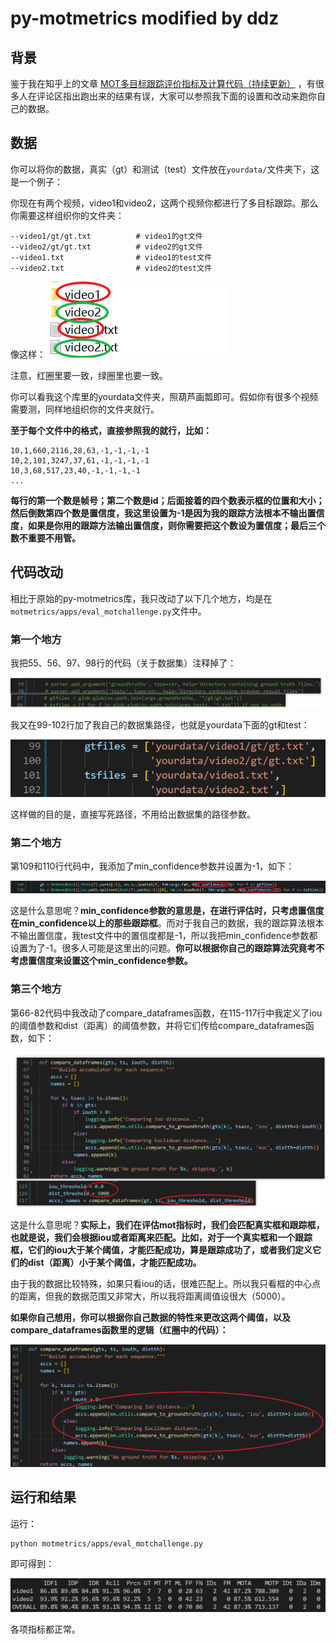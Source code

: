 # py-motmetrics modified by ddz

## 背景

鉴于我在知乎上的文章
[MOT多目标跟踪评价指标及计算代码（持续更新）](https://zhuanlan.zhihu.com/p/405983694)
，有很多人在评论区指出跑出来的结果有误，大家可以参照我下面的设置和改动来跑你自己的数据。

## 数据

你可以将你的数据，真实（gt）和测试（test）文件放在`yourdata/`文件夹下，这是一个例子：

你现在有两个视频，video1和video2，这两个视频你都进行了多目标跟踪。那么你需要这样组织你的文件夹：
```
--video1/gt/gt.txt          # video1的gt文件
--video2/gt/gt.txt          # video2的gt文件
--video1.txt                # video1的test文件
--video2.txt                # video2的test文件
```
像这样：
![img](imgs/1.png)

注意，红圈里要一致，绿圈里也要一致。

你可以看我这个库里的yourdata文件夹，照葫芦画瓢即可。假如你有很多个视频需要测，同样地组织你的文件夹就行。

**至于每个文件中的格式，直接参照我的就行，比如：**
```
10,1,660,2116,28,63,-1,-1,-1,-1
10,2,101,3247,37,61,-1,-1,-1,-1
10,3,68,517,23,40,-1,-1,-1,-1
...
```
**每行的第一个数是帧号；第二个数是id；后面接着的四个数表示框的位置和大小；然后倒数第四个数是置信度，我这里设置为-1是因为我的跟踪方法根本不输出置信度，如果是你用的跟踪方法输出置信度，则你需要把这个数设为置信度；最后三个数不重要不用管。**
## 代码改动

相比于原始的py-motmetrics库，我只改动了以下几个地方，均是在`motmetrics/apps/eval_motchallenge.py`文件中。

### 第一个地方
我把55、56、97、98行的代码（关于数据集）注释掉了：

![img](imgs/21.png)

我又在99-102行加了我自己的数据集路径，也就是yourdata下面的gt和test：

![img](imgs/22.png)

这样做的目的是，直接写死路径，不用给出数据集的路径参数。

### 第二个地方
第109和110行代码中，我添加了min_confidence参数并设置为-1，如下：

![img](imgs/23.png)

这是什么意思呢？**min_confidence参数的意思是，在进行评估时，只考虑置信度在min_confidence以上的那些跟踪框**。而对于我自己的数据，我的跟踪算法根本不输出置信度，我test文件中的置信度都是-1，所以我把min_confidence参数都设置为了-1。很多人可能是这里出的问题。**你可以根据你自己的跟踪算法究竟考不考虑置信度来设置这个min_confidence参数。**

### 第三个地方
第66-82代码中我改动了compare_dataframes函数，在115-117行中我定义了iou的阈值参数和dist（距离）的阈值参数，并将它们传给compare_dataframes函数，如下：

![img](imgs/24.png)

这是什么意思呢？**实际上，我们在评估mot指标时，我们会匹配真实框和跟踪框，也就是说，我们会根据iou或者距离来匹配。比如，对于一个真实框和一个跟踪框，它们的iou大于某个阈值，才能匹配成功，算是跟踪成功了，或者我们定义它们的dist（距离）小于某个阈值，才能匹配成功。**

由于我的数据比较特殊，如果只看iou的话，很难匹配上。所以我只看框的中心点的距离，但我的数据范围又非常大，所以我将距离阈值设很大（5000）。

**如果你自己想用，你可以根据你自己数据的特性来更改这两个阈值，以及compare_dataframes函数里的逻辑（红圈中的代码）：**

![img](imgs/25.png)

## 运行和结果

运行：
```
python motmetrics/apps/eval_motchallenge.py
```
即可得到：

![img](imgs/3.png)

各项指标都正常。
